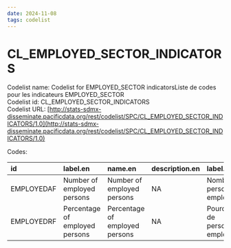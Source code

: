 ```yaml
---
date: 2024-11-08
tags: codelist
---
```


# CL_EMPLOYED_SECTOR_INDICATORS

Codelist name: Codelist for EMPLOYED_SECTOR indicatorsListe de codes pour les indicateurs EMPLOYED_SECTOR  
Codelist id: CL_EMPLOYED_SECTOR_INDICATORS  
Codelist URL: [http://stats-sdmx-disseminate.pacificdata.org/rest/codelist/SPC/CL_EMPLOYED_SECTOR_INDICATORS/1.0](http://stats-sdmx-disseminate.pacificdata.org/rest/codelist/SPC/CL_EMPLOYED_SECTOR_INDICATORS/1.0)  

Codes:  

|id         |label.en                       |name.en                        |description.en |label.fr                           |name.fr                            |description.fr |
|:----------|:------------------------------|:------------------------------|:--------------|:----------------------------------|:----------------------------------|:--------------|
|EMPLOYEDAF |Number of employed persons     |Number of employed persons     |NA             |Nombre de personnes employées      |Nombre de personnes employées      |NA             |
|EMPLOYEDRF |Percentage of employed persons |Percentage of employed persons |NA             |Pourcentage de personnes employées |Pourcentage de personnes employées |NA             |
